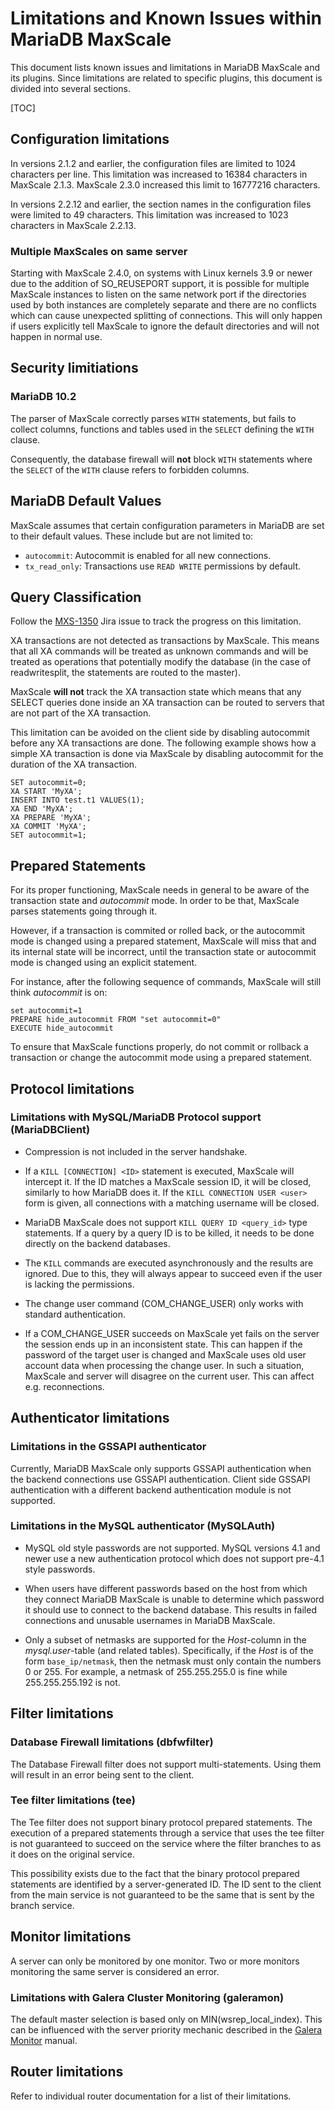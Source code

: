 # Limitations and Known Issues within MariaDB MaxScale

This document lists known issues and limitations in MariaDB MaxScale and its
plugins. Since limitations are related to specific plugins, this document is
divided into several sections.

[TOC]

## Configuration limitations

In versions 2.1.2 and earlier, the configuration files are limited to 1024
characters per line. This limitation was increased to 16384 characters in
MaxScale 2.1.3. MaxScale 2.3.0 increased this limit to 16777216 characters.

In versions 2.2.12 and earlier, the section names in the configuration files
were limited to 49 characters. This limitation was increased to 1023 characters
in MaxScale 2.2.13.

### Multiple MaxScales on same server

Starting with MaxScale 2.4.0, on systems with Linux kernels 3.9 or newer due to
the addition of SO_REUSEPORT support, it is possible for multiple MaxScale
instances to listen on the same network port if the directories used by both
instances are completely separate and there are no conflicts which can cause
unexpected splitting of connections. This will only happen if users explicitly
tell MaxScale to ignore the default directories and will not happen in normal
use.

## Security limitiations

### MariaDB 10.2

The parser of MaxScale correctly parses `WITH` statements, but fails to
collect columns, functions and tables used in the `SELECT` defining the
`WITH` clause.

Consequently, the database firewall will **not** block `WITH` statements
where the `SELECT` of the `WITH` clause refers to forbidden columns.

## MariaDB Default Values

MaxScale assumes that certain configuration parameters in MariaDB are set to
their default values. These include but are not limited to:

* `autocommit`: Autocommit is enabled for all new connections.
* `tx_read_only`: Transactions use `READ WRITE` permissions by default.

## Query Classification

Follow the [MXS-1350](https://jira.mariadb.org/browse/MXS-1350) Jira issue
to track the progress on this limitation.

XA transactions are not detected as transactions by MaxScale. This means
that all XA commands will be treated as unknown commands and will be
treated as operations that potentially modify the database (in the case of
readwritesplit, the statements are routed to the master).

MaxScale **will not** track the XA transaction state which means that any
SELECT queries done inside an XA transaction can be routed to servers that
are not part of the XA transaction.

This limitation can be avoided on the client side by disabling autocommit
before any XA transactions are done. The following example shows how a
simple XA transaction is done via MaxScale by disabling autocommit for the
duration of the XA transaction.

```
SET autocommit=0;
XA START 'MyXA';
INSERT INTO test.t1 VALUES(1);
XA END 'MyXA';
XA PREPARE 'MyXA';
XA COMMIT 'MyXA';
SET autocommit=1;
```

## Prepared Statements

For its proper functioning, MaxScale needs in general to be aware of the
transaction state and _autocommit_ mode. In order to be that, MaxScale
parses statements going through it.

However, if a transaction is commited or rolled back, or the autocommit
mode is changed using a prepared statement, MaxScale will miss that and its
internal state will be incorrect, until the transaction state or autocommit
mode is changed using an explicit statement.

For instance, after the following sequence of commands, MaxScale will still
think _autocommit_ is on:
```
set autocommit=1
PREPARE hide_autocommit FROM "set autocommit=0"
EXECUTE hide_autocommit
```

To ensure that MaxScale functions properly, do not commit or rollback a
transaction or change the autocommit mode using a prepared statement.

## Protocol limitations

### Limitations with MySQL/MariaDB Protocol support (MariaDBClient)

* Compression is not included in the server handshake.

* If a `KILL [CONNECTION] <ID>` statement is executed, MaxScale will intercept
  it. If the ID matches a MaxScale session ID, it will be closed, similarly to
  how MariaDB does it. If the `KILL CONNECTION USER <user>` form is given, all
  connections with a matching username will be closed.

* MariaDB MaxScale does not support `KILL QUERY ID <query_id>` type
  statements. If a query by a query ID is to be killed, it needs to be done
  directly on the backend databases.

* The `KILL` commands are executed asynchronously and the results are
  ignored. Due to this, they will always appear to succeed even if the user is
  lacking the permissions.

* The change user command (COM_CHANGE_USER) only works with standard
  authentication.

* If a COM_CHANGE_USER succeeds on MaxScale yet fails on the server the session
  ends up in an inconsistent state. This can happen if the password of the
  target user is changed and MaxScale uses old user account data when processing
  the change user. In such a situation, MaxScale and server will disagree on the
  current user. This can affect e.g. reconnections.

## Authenticator limitations

### Limitations in the GSSAPI authenticator

Currently, MariaDB MaxScale only supports GSSAPI authentication when the backend
connections use GSSAPI authentication. Client side GSSAPI authentication with a
different backend authentication module is not supported.

### Limitations in the MySQL authenticator (MySQLAuth)

* MySQL old style passwords are not supported. MySQL versions 4.1 and newer use
a new authentication protocol which does not support pre-4.1 style passwords.

* When users have different passwords based on the host from which they connect
MariaDB MaxScale is unable to determine which password it should use to connect
to the backend database. This results in failed connections and unusable
usernames in MariaDB MaxScale.

* Only a subset of netmasks are supported for the *Host*-column in the
*mysql.user*-table (and related tables). Specifically, if the *Host* is of the
form `base_ip/netmask`, then the netmask must only contain the numbers 0 or 255.
For example, a netmask of 255.255.255.0 is fine while 255.255.255.192 is not.

## Filter limitations

### Database Firewall limitations (dbfwfilter)

The Database Firewall filter does not support multi-statements. Using them will
result in an error being sent to the client.

### Tee filter limitations (tee)

The Tee filter does not support binary protocol prepared statements. The
execution of a prepared statements through a service that uses the tee filter is
not guaranteed to succeed on the service where the filter branches to as it does
on the original service.

This possibility exists due to the fact that the binary protocol prepared
statements are identified by a server-generated ID. The ID sent to the client
from the main service is not guaranteed to be the same that is sent by the
branch service.

## Monitor limitations

A server can only be monitored by one monitor. Two or more monitors monitoring
the same server is considered an error.

### Limitations with Galera Cluster Monitoring (galeramon)

The default master selection is based only on MIN(wsrep_local_index). This
can be influenced with the server priority mechanic described in the
[Galera Monitor](../Monitors/Galera-Monitor.md) manual.

## Router limitations

Refer to individual router documentation for a list of their limitations.
